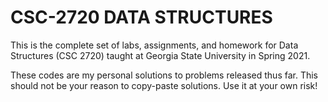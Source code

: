 # CSC-2720 DATA STRUCTURES
This is the complete set of labs, assignments, and homework for Data Structures (CSC 2720) taught at Georgia State University in Spring 2021.

These codes are my personal solutions to problems released thus far. This should not be your reason to copy-paste solutions. Use it at your own risk!
